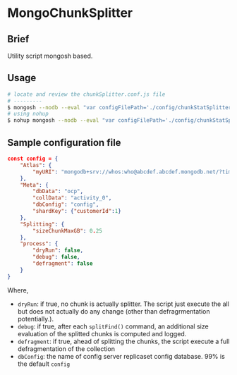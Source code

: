 # MongoChunkSplitter

## Brief

Utility script mongosh based.

## Usage

```sh
# locate and review the chunkSplitter.conf.js file
# ---------
$ mongosh --nodb --eval "var configFilePath='./config/chunkStatSplitter.conf.js'" chunkStatSplitter.js
# using nohup
$ nohup mongosh --nodb --eval "var configFilePath='./config/chunkStatSplitter.conf.js'" chunkStatSplitter.js 2>&1 | tee chunkStatSplitter.log &
```

## Sample configuration file

```json
const config = {
    "Atlas": {
        "myURI": "mongodb+srv://whos:who@abcdef.abcdef.mongodb.net/?timeoutMS=30000"
    },
    "Meta": {
        "dbData": "ocp",
        "collData": "activity_0",
        "dbConfig": "config",
        "shardKey": {"customerId":1}
    },
    "Splitting": {
        "sizeChunkMaxGB": 0.25
    },
    "process": {
        "dryRun": false,
        "debug": false,
        "defragment": false
    }
}
```

Where,

- `dryRun`: if true, no chunk is actually splitter. The script just execute the all but does not actually do any change (other than defragrmentation potentially.).
- `debug`: if true, after each `splitFind()` command, an additional size evaluation of the splitted chunks is computed and logged.
- `defragment`: if true, ahead of splitting the chunks, the script execute a full defragmentation of the collection
- `dbConfig`: the name of config server replicaset config database. 99% is the default `config`

